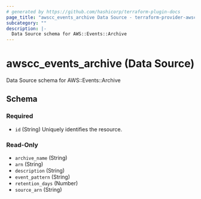 ```yaml
---
# generated by https://github.com/hashicorp/terraform-plugin-docs
page_title: "awscc_events_archive Data Source - terraform-provider-awscc"
subcategory: ""
description: |-
  Data Source schema for AWS::Events::Archive
---
```


# awscc_events_archive (Data Source)

Data Source schema for AWS::Events::Archive



<!-- schema generated by tfplugindocs -->
## Schema

### Required

- `id` (String) Uniquely identifies the resource.

### Read-Only

- `archive_name` (String)
- `arn` (String)
- `description` (String)
- `event_pattern` (String)
- `retention_days` (Number)
- `source_arn` (String)
